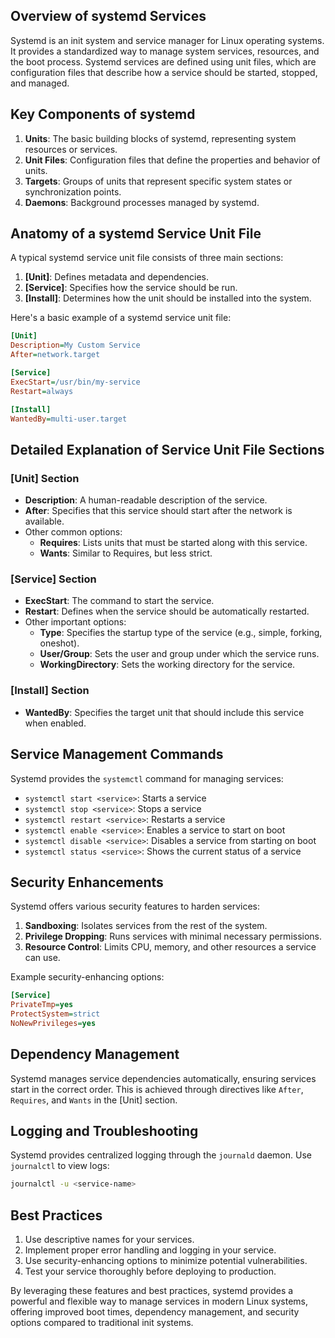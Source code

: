 ## Overview of systemd Services

Systemd is an init system and service manager for Linux operating systems. It provides a standardized way to manage system services, resources, and the boot process. Systemd services are defined using unit files, which are configuration files that describe how a service should be started, stopped, and managed.

## Key Components of systemd

1. **Units**: The basic building blocks of systemd, representing system resources or services.
2. **Unit Files**: Configuration files that define the properties and behavior of units.
3. **Targets**: Groups of units that represent specific system states or synchronization points.
4. **Daemons**: Background processes managed by systemd.

## Anatomy of a systemd Service Unit File

A typical systemd service unit file consists of three main sections:

1. **[Unit]**: Defines metadata and dependencies.
2. **[Service]**: Specifies how the service should be run.
3. **[Install]**: Determines how the unit should be installed into the system.

Here's a basic example of a systemd service unit file:

```ini
[Unit]
Description=My Custom Service
After=network.target

[Service]
ExecStart=/usr/bin/my-service
Restart=always

[Install]
WantedBy=multi-user.target
```

## Detailed Explanation of Service Unit File Sections

### [Unit] Section

- **Description**: A human-readable description of the service.
- **After**: Specifies that this service should start after the network is available.
- Other common options:
  - **Requires**: Lists units that must be started along with this service.
  - **Wants**: Similar to Requires, but less strict.

### [Service] Section

- **ExecStart**: The command to start the service.
- **Restart**: Defines when the service should be automatically restarted.
- Other important options:
  - **Type**: Specifies the startup type of the service (e.g., simple, forking, oneshot).
  - **User/Group**: Sets the user and group under which the service runs.
  - **WorkingDirectory**: Sets the working directory for the service.

### [Install] Section

- **WantedBy**: Specifies the target unit that should include this service when enabled.

## Service Management Commands

Systemd provides the `systemctl` command for managing services:

- `systemctl start <service>`: Starts a service
- `systemctl stop <service>`: Stops a service
- `systemctl restart <service>`: Restarts a service
- `systemctl enable <service>`: Enables a service to start on boot
- `systemctl disable <service>`: Disables a service from starting on boot
- `systemctl status <service>`: Shows the current status of a service

## Security Enhancements

Systemd offers various security features to harden services:

1. **Sandboxing**: Isolates services from the rest of the system.
2. **Privilege Dropping**: Runs services with minimal necessary permissions.
3. **Resource Control**: Limits CPU, memory, and other resources a service can use.

Example security-enhancing options:

```ini
[Service]
PrivateTmp=yes
ProtectSystem=strict
NoNewPrivileges=yes
```

## Dependency Management

Systemd manages service dependencies automatically, ensuring services start in the correct order. This is achieved through directives like `After`, `Requires`, and `Wants` in the [Unit] section.

## Logging and Troubleshooting

Systemd provides centralized logging through the `journald` daemon. Use `journalctl` to view logs:

```bash
journalctl -u <service-name>
```

## Best Practices

1. Use descriptive names for your services.
2. Implement proper error handling and logging in your service.
3. Use security-enhancing options to minimize potential vulnerabilities.
4. Test your service thoroughly before deploying to production.

By leveraging these features and best practices, systemd provides a powerful and flexible way to manage services in modern Linux systems, offering improved boot times, dependency management, and security options compared to traditional init systems.
